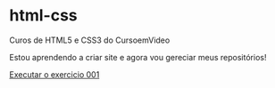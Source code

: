 # html-css
 Curos de  HTML5 e CSS3 do CursoemVideo

 Estou aprendendo a criar site e agora vou gereciar meus repositórios!

<a href="https://vinicim002.github.io/html-css/Exercicios/ex001/index.html">Executar o exercicio 001</a>
